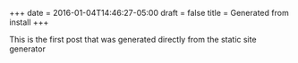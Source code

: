 +++
date = 2016-01-04T14:46:27-05:00
draft = false
title = Generated from install
+++

This is the first post that was generated directly from the static site generator